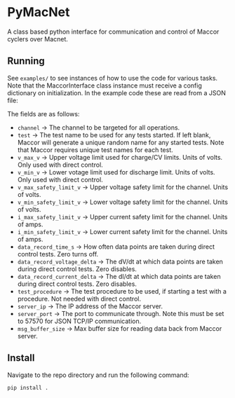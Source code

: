 # PyMacNet

A class based python interface for communication and control of Maccor cyclers over Macnet.

## Running

See `examples/` to see instances of how to use the code for various tasks. Note that the MaccorInterface class instance must receive a config dictionary on initialization. In the example code these are read from a JSON file:

The fields are as follows:

- `channel` -> The channel to be targeted for all operations.
- `test` -> The test name to be used for any tests started. If left blank, Maccor will generate a unique random name for any started tests. Note that Maccor requires unique test names for each test.
- `v_max_v` -> Upper voltage limit used for charge/CV limits. Units of volts. Only used with direct control.
- `v_min_v` -> Lower votage limit used for discharge limit. Units of volts. Only used with direct control.
- `v_max_safety_limit_v` -> Upper voltage safety limit for the channel. Units of volts.
- `v_min_safety_limit_v` -> Lower voltage safety limit for the channel. Units of volts.
- `i_max_safety_limit_v` -> Upper current safety limit for the channel. Units of amps.
- `i_min_safety_limit_v` -> Lower current safety limit for the channel. Units of amps.
- `data_record_time_s` -> How often data points are taken during direct control tests. Zero turns off.
- `data_record_voltage_delta` -> The dV/dt at which data points are taken during direct control tests. Zero disables.
- `data_record_current_delta` -> The dI/dt at which data points are taken during direct control tests. Zero disables.
- `test_procedure` -> The test procedure to be used, if starting a test with a procedure. Not needed with direct control.
- `server_ip` -> The IP address of the Maccor server.
- `server_port` -> The port to communicate through. Note this must be set to 57570 for JSON TCP/IP communication.
- `msg_buffer_size` -> Max buffer size for reading data back from Maccor server.

## Install

Navigate to the repo directory and run the following command:

```
pip install .
```

